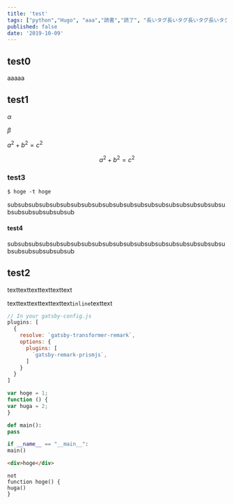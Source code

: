 ```yaml
---
title: 'test'
tags: ["python","Hugo", "aaa","読書","読了", "長いタグ長いタグ長いタグ長いタグ長いタグ長いタグ長いタグ長いタグ長いタグ長いタグ長いタグ"]
published: false
date: '2019-10-09'
---
```


## test0
aaaaa

## test1

$\alpha$

$\beta$

$a^2 + b^2 = c^2$

$$
a^2 + b^2 = c^2
$$

### test3
```bash{numberLines:false}
$ hoge -t hoge
```

subsubsubsubsubsubsubsubsubsubsubsubsubsubsubsubsubsubsubsubsubsubsubsubsubsubsub

#### test4
subsubsubsubsubsubsubsubsubsubsubsubsubsubsubsubsubsubsubsubsubsubsubsubsubsubsub

## test2
texttexttexttexttexttext

texttexttexttexttexttext`inline`texttext

```javascript:title=test.js
// In your gatsby-config.js
plugins: [
  {
    resolve: `gatsby-transformer-remark`,
    options: {
      plugins: [
        `gatsby-remark-prismjs`,
      ]
    }
  }
]
```

```javascript
var hoge = 1;
function () {
var huga = 2;
}
```

```python
def main():
pass

if __name__ == "__main__":
main()
```

```html
<div>hoge</div>
```

```
not
function hoge() {
huga()
}
```

